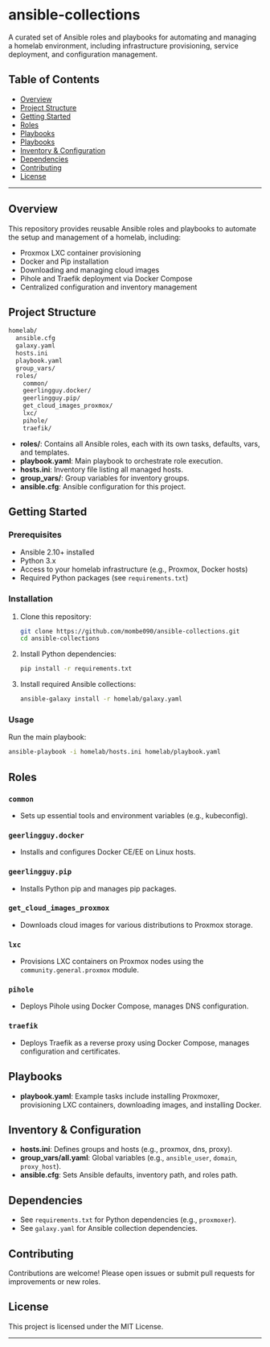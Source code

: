 <!-- markdownlint-disable MD013 -->
# ansible-collections

A curated set of Ansible roles and playbooks for automating and managing a homelab environment, including infrastructure provisioning, service deployment, and configuration management.

## Table of Contents

- [Overview](#overview)
- [Project Structure](#project-structure)
- [Getting Started](#getting-started)
- [Roles](#roles)
- [Playbooks](#playbooks)
- [Playbooks](#playbooks)
- [Inventory & Configuration](#inventory--configuration)
- [Dependencies](#dependencies)
- [Contributing](#contributing)
- [License](#license)

---

## Overview

This repository provides reusable Ansible roles and playbooks to automate the setup and management of a homelab, including:

- Proxmox LXC container provisioning
- Docker and Pip installation
- Downloading and managing cloud images
- Pihole and Traefik deployment via Docker Compose
- Centralized configuration and inventory management

## Project Structure

```bash
homelab/
  ansible.cfg
  galaxy.yaml
  hosts.ini
  playbook.yaml
  group_vars/
  roles/
    common/
    geerlingguy.docker/
    geerlingguy.pip/
    get_cloud_images_proxmox/
    lxc/
    pihole/
    traefik/
```

- **roles/**: Contains all Ansible roles, each with its own tasks, defaults, vars, and templates.
- **playbook.yaml**: Main playbook to orchestrate role execution.
- **hosts.ini**: Inventory file listing all managed hosts.
- **group_vars/**: Group variables for inventory groups.
- **ansible.cfg**: Ansible configuration for this project.

## Getting Started

### Prerequisites

- Ansible 2.10+ installed
- Python 3.x
- Access to your homelab infrastructure (e.g., Proxmox, Docker hosts)
- Required Python packages (see `requirements.txt`)

### Installation

1. Clone this repository:

   ```sh
   git clone https://github.com/mombe090/ansible-collections.git
   cd ansible-collections
   ```

2. Install Python dependencies:

   ```sh
   pip install -r requirements.txt
   ```

3. Install required Ansible collections:

   ```sh
   ansible-galaxy install -r homelab/galaxy.yaml
   ```

### Usage

Run the main playbook:

```sh
ansible-playbook -i homelab/hosts.ini homelab/playbook.yaml
```

## Roles

### `common`

- Sets up essential tools and environment variables (e.g., kubeconfig).

### `geerlingguy.docker`

- Installs and configures Docker CE/EE on Linux hosts.

### `geerlingguy.pip`

- Installs Python pip and manages pip packages.

### `get_cloud_images_proxmox`

- Downloads cloud images for various distributions to Proxmox storage.

### `lxc`

- Provisions LXC containers on Proxmox nodes using the `community.general.proxmox` module.

### `pihole`

- Deploys Pihole using Docker Compose, manages DNS configuration.

### `traefik`

- Deploys Traefik as a reverse proxy using Docker Compose, manages configuration and certificates.

## Playbooks

- **playbook.yaml**: Example tasks include installing Proxmoxer, provisioning LXC containers, downloading images, and installing Docker.

## Inventory & Configuration

- **hosts.ini**: Defines groups and hosts (e.g., proxmox, dns, proxy).
- **group_vars/all.yaml**: Global variables (e.g., `ansible_user`, `domain`, `proxy_host`).
- **ansible.cfg**: Sets Ansible defaults, inventory path, and roles path.

## Dependencies

- See `requirements.txt` for Python dependencies (e.g., `proxmoxer`).
- See `galaxy.yaml` for Ansible collection dependencies.

## Contributing

Contributions are welcome! Please open issues or submit pull requests for improvements or new roles.

## License

This project is licensed under the MIT License.

---
